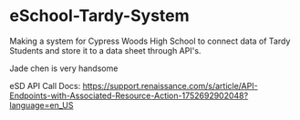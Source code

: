 # eSchool-Tardy-System
Making a system for Cypress Woods High School to connect data of Tardy Students and store it to a data sheet through API's.

Jade chen is very handsome

eSD API Call Docs: https://support.renaissance.com/s/article/API-Endpoints-with-Associated-Resource-Action-1752692902048?language=en_US 
